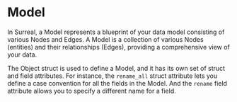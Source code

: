 # Model

In Surreal, a Model represents a blueprint of your data model consisting of
various Nodes and Edges. A Model is a collection of various Nodes (entities) and
their relationships (Edges), providing a comprehensive view of your data.

The Object struct is used to define a Model, and it has its own set of struct
and field attributes. For instance, the `rename_all` struct attribute lets you
define a case convention for all the fields in the Model. And the `rename` field
attribute allows you to specify a different name for a field.
